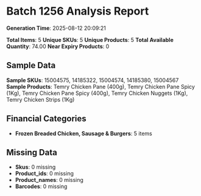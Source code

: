 # Batch 1256 Analysis Report

**Generation Time**: 2025-08-12 20:09:21

**Total Items**: 5
**Unique SKUs**: 5
**Unique Products**: 5
**Total Available Quantity**: 74.00
**Near Expiry Products**: 0

## Sample Data
**Sample SKUs**: 15004575, 14185322, 15004574, 14185380, 15004567
**Sample Products**: Temry Chicken Pane (400g), Temry Chicken Pane Spicy (1Kg), Temry Chicken Pane Spicy (400g), Temry Chicken Nuggets (1Kg), Temry Chicken Strips (1Kg)

## Financial Categories
- **Frozen Breaded Chicken, Sausage & Burgers**: 5 items

## Missing Data
- **Skus**: 0 missing
- **Product_ids**: 0 missing
- **Product_names**: 0 missing
- **Barcodes**: 0 missing
